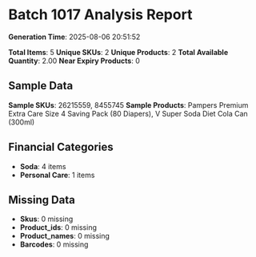 # Batch 1017 Analysis Report

**Generation Time**: 2025-08-06 20:51:52

**Total Items**: 5
**Unique SKUs**: 2
**Unique Products**: 2
**Total Available Quantity**: 2.00
**Near Expiry Products**: 0

## Sample Data
**Sample SKUs**: 26215559, 8455745
**Sample Products**: Pampers Premium Extra Care Size 4 Saving Pack (80 Diapers), V Super Soda Diet Cola Can (300ml)

## Financial Categories
- **Soda**: 4 items
- **Personal Care**: 1 items

## Missing Data
- **Skus**: 0 missing
- **Product_ids**: 0 missing
- **Product_names**: 0 missing
- **Barcodes**: 0 missing
